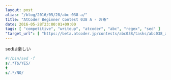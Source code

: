 ```yaml
---
layout: post
alias: "/blog/2016/05/28/abc-038-a/"
title: "AtCoder Beginner Contest 038 A - お茶"
date: 2016-05-28T23:00:01+09:00
tags: [ "competitive", "writeup", "atcoder", "abc", "regex", "sed" ]
"target_url": [ "https://beta.atcoder.jp/contests/abc038/tasks/abc038_a" ]
---
```


sedは楽しい

``` sed
#!/bin/sed -f
s/.*T$/YES/
t
s/.*/NO/
```
